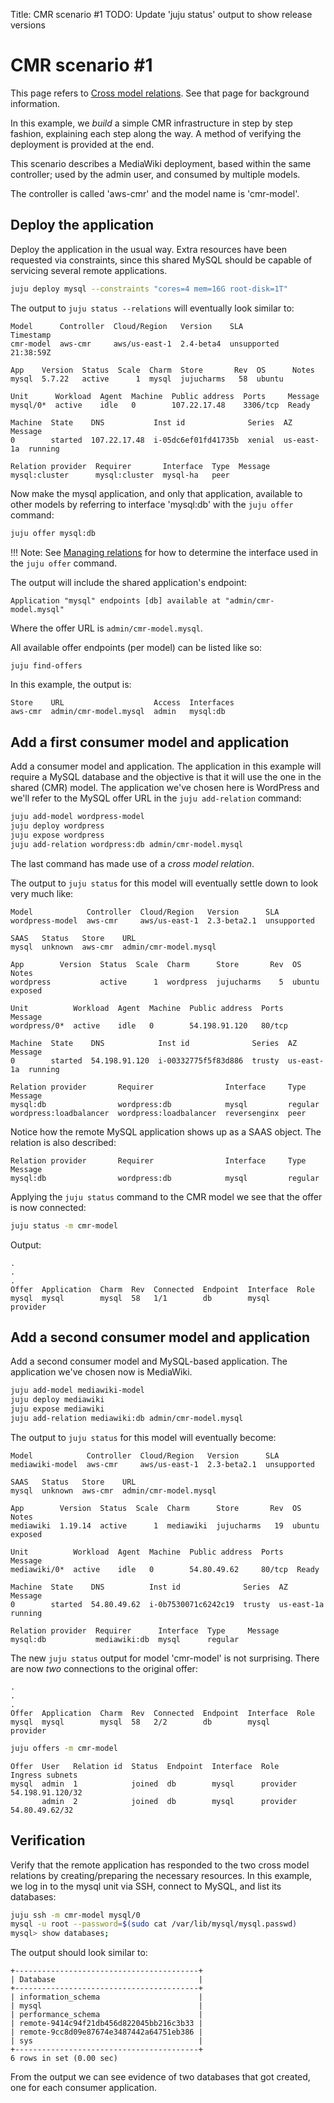 Title: CMR scenario #1
TODO:  Update 'juju status' output to show release versions

# CMR scenario #1

This page refers to [Cross model relations][models-cmr]. See that page for
background information.

In this example, we *build* a simple CMR infrastructure in step by step
fashion, explaining each step along the way. A method of verifying the
deployment is provided at the end.

This scenario describes a MediaWiki deployment, based within the same
controller; used by the admin user, and consumed by multiple models.

The controller is called 'aws-cmr' and the model name is 'cmr-model'.

## Deploy the application

Deploy the application in the usual way. Extra resources have been requested
via constraints, since this shared MySQL should be capable of servicing several
remote applications.

```bash
juju deploy mysql --constraints "cores=4 mem=16G root-disk=1T"
```

The output to `juju status --relations` will eventually look similar to:

<!-- JUJUVERSION: 2.4-beta4-xenial-amd64 -->
<!-- JUJUCOMMAND: juju status --relations -->
```no-highlight
Model      Controller  Cloud/Region   Version    SLA          Timestamp
cmr-model  aws-cmr     aws/us-east-1  2.4-beta4  unsupported  21:38:59Z

App    Version  Status  Scale  Charm  Store       Rev  OS      Notes
mysql  5.7.22   active      1  mysql  jujucharms   58  ubuntu  

Unit      Workload  Agent  Machine  Public address  Ports     Message
mysql/0*  active    idle   0        107.22.17.48    3306/tcp  Ready

Machine  State    DNS           Inst id              Series  AZ          Message
0        started  107.22.17.48  i-05dc6ef01fd41735b  xenial  us-east-1a  running

Relation provider  Requirer       Interface  Type  Message
mysql:cluster      mysql:cluster  mysql-ha   peer
```

Now make the mysql application, and only that application, available to other
models by referring to interface 'mysql:db' with the `juju offer` command:

```bash
juju offer mysql:db
```

!!! Note:
    See [Managing relations][charms-relations] for how to determine the
    interface used in the `juju offer` command.

The output will include the shared application's endpoint:

```no-highlight
Application "mysql" endpoints [db] available at "admin/cmr-model.mysql"
```

Where the offer URL is `admin/cmr-model.mysql`.

All available offer endpoints (per model) can be listed like so:

```bash
juju find-offers
```

In this example, the output is:

```no-highlight
Store    URL                    Access  Interfaces
aws-cmr  admin/cmr-model.mysql  admin   mysql:db
```

## Add a first consumer model and application

Add a consumer model and application. The application in this example will
require a MySQL database and the objective is that it will use the one in the
shared (CMR) model. The application we've chosen here is WordPress and we'll
refer to the MySQL offer URL in the `juju add-relation` command:

```bash
juju add-model wordpress-model
juju deploy wordpress
juju expose wordpress
juju add-relation wordpress:db admin/cmr-model.mysql
```

The last command has made use of a *cross model relation*.

The output to `juju status` for this model will eventually settle down to look
very much like:

```no-highlight
Model            Controller  Cloud/Region   Version      SLA
wordpress-model  aws-cmr     aws/us-east-1  2.3-beta2.1  unsupported

SAAS   Status   Store    URL
mysql  unknown  aws-cmr  admin/cmr-model.mysql

App        Version  Status  Scale  Charm      Store       Rev  OS      Notes
wordpress           active      1  wordpress  jujucharms    5  ubuntu  exposed

Unit          Workload  Agent  Machine  Public address  Ports   Message
wordpress/0*  active    idle   0        54.198.91.120   80/tcp

Machine  State    DNS            Inst id              Series  AZ          Message
0        started  54.198.91.120  i-00332775f5f83d886  trusty  us-east-1a  running

Relation provider       Requirer                Interface     Type     Message
mysql:db                wordpress:db            mysql         regular
wordpress:loadbalancer  wordpress:loadbalancer  reversenginx  peer
```

Notice how the remote MySQL application shows up as a SAAS object. The
relation is also described:

```no-highlight
Relation provider       Requirer                Interface     Type     Message
mysql:db                wordpress:db            mysql         regular
```

Applying the `juju status` command to the CMR model we see that the offer is
now connected:

```bash
juju status -m cmr-model
```

Output:

```no-highlight
.
.
.
Offer  Application  Charm  Rev  Connected  Endpoint  Interface  Role
mysql  mysql        mysql  58   1/1        db        mysql      provider
```

## Add a second consumer model and application

Add a second consumer model and MySQL-based application. The application we've
chosen now is MediaWiki.

```bash
juju add-model mediawiki-model
juju deploy mediawiki
juju expose mediawiki
juju add-relation mediawiki:db admin/cmr-model.mysql
```

The output to `juju status` for this model will eventually become:

```no-highlight
Model            Controller  Cloud/Region   Version      SLA
mediawiki-model  aws-cmr     aws/us-east-1  2.3-beta2.1  unsupported

SAAS   Status   Store    URL
mysql  unknown  aws-cmr  admin/cmr-model.mysql

App        Version  Status  Scale  Charm      Store       Rev  OS      Notes
mediawiki  1.19.14  active      1  mediawiki  jujucharms   19  ubuntu  exposed

Unit          Workload  Agent  Machine  Public address  Ports   Message
mediawiki/0*  active    idle   0        54.80.49.62     80/tcp  Ready

Machine  State    DNS          Inst id              Series  AZ          Message
0        started  54.80.49.62  i-0b7530071c6242c19  trusty  us-east-1a  running

Relation provider  Requirer      Interface  Type     Message
mysql:db           mediawiki:db  mysql      regular
```

The new `juju status` output for model 'cmr-model' is not surprising. There are
now *two* connections to the original offer:

```no-highlight
.
.
.
Offer  Application  Charm  Rev  Connected  Endpoint  Interface  Role
mysql  mysql        mysql  58   2/2        db        mysql      provider
```

```bash
juju offers -m cmr-model
```

```no-highlight
Offer  User   Relation id  Status  Endpoint  Interface  Role      Ingress subnets
mysql  admin  1            joined  db        mysql      provider  54.198.91.120/32
       admin  2            joined  db        mysql      provider  54.80.49.62/32
```

## Verification

Verify that the remote application has responded to the two cross model
relations by creating/preparing the necessary resources. In this example, we
log in to the mysql unit via SSH, connect to MySQL, and list its databases:

```bash
juju ssh -m cmr-model mysql/0
mysql -u root --password=$(sudo cat /var/lib/mysql/mysql.passwd)
mysql> show databases;
```

The output should look similar to:

```no-highlight
+-----------------------------------------+
| Database                                |
+-----------------------------------------+
| information_schema                      |
| mysql                                   |
| performance_schema                      |
| remote-9414c94f21db456d822045bb216c3b33 |
| remote-9cc8d09e87674e3487442a64751eb386 |
| sys                                     |
+-----------------------------------------+
6 rows in set (0.00 sec)
```

From the output we can see evidence of two databases that got created, one for
each consumer application.


<!-- LINKS -->

[models-cmr]: ./models-cmr.html
[charms-relations]: ./charms-relations.html
